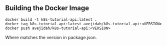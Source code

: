 ## Building the Docker Image

```
docker build -t k8s-tutorial-api:latest .
docker tag k8s-tutorial-api:latest avejidah/k8s-tutorial-api:<VERSION>
docker push avejidah/k8s-tutorial-api:<VERSION>
```

Where <VERSION> matches the version in package.json.

